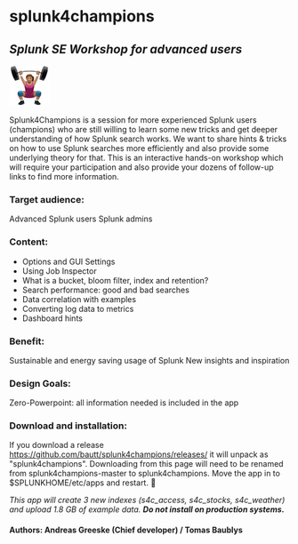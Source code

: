 # splunk4champions
## _Splunk SE Workshop for advanced users_
![](https://github.com/bautt/splunk4champions/blob/master/splunk4champions/static/appIcon_2x.png)

 Splunk4Champions is  a session for more experienced Splunk users (champions) who are still willing to learn some new tricks and get deeper understanding of how Splunk search works.
We want to share hints & tricks on how to use Splunk searches more efficiently and also provide some underlying theory for that. This is an interactive hands-on workshop which will require your participation and also provide your dozens of follow-up links to find more information. 

### Target audience: 
Advanced Splunk users 
Splunk admins

### Content:
- Options and GUI Settings
- Using Job Inspector
- What is a bucket, bloom filter, index and retention?
- Search performance: good and bad searches
- Data correlation with examples
- Converting log data to metrics
- Dashboard hints 

### Benefit:
Sustainable and energy saving usage of Splunk
New insights and inspiration

### Design Goals: 
Zero-Powerpoint: all information needed is included in the app

### Download and installation:
If you download a release https://github.com/bautt/splunk4champions/releases/ it will unpack as "splunk4champions". Downloading from this page will need to be renamed from splunk4champions-master to splunk4champions. Move the app in to $SPLUNKHOME/etc/apps and restart. :rocket:

*This app will create 3 new indexes (s4c_access, s4c_stocks, s4c_weather) and  upload 1.8 GB of example data. **Do not install on production systems.***


#### Authors: Andreas Greeske (Chief developer) / Tomas Baublys
